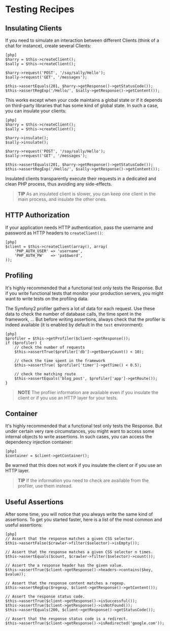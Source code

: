 Testing Recipes
===============

Insulating Clients
------------------

If you need to simulate an interaction between different Clients (think of a
chat for instance), create several Clients:

    [php]
    $harry = $this->createClient();
    $sally = $this->createClient();

    $harry->request('POST', '/say/sally/Hello');
    $sally->request('GET', '/messages');

    $this->assertEquals(201, $harry->getResponse()->getStatusCode());
    $this->assertRegExp('/Hello/', $sally->getResponse()->getContent());

This works except when your code maintains a global state or if it depends on
third-party libraries that has some kind of global state. In such a case, you
can insulate your clients:

    [php]
    $harry = $this->createClient();
    $sally = $this->createClient();

    $harry->insulate();
    $sally->insulate();

    $harry->request('POST', '/say/sally/Hello');
    $sally->request('GET', '/messages');

    $this->assertEquals(201, $harry->getResponse()->getStatusCode());
    $this->assertRegExp('/Hello/', $sally->getResponse()->getContent());

Insulated clients transparently execute their requests in a dedicated and
clean PHP process, thus avoiding any side-effects.

>**TIP**
>As an insulated client is slower, you can keep one client in the main process,
>and insulate the other ones.

HTTP Authorization
------------------

If your application needs HTTP authentication, pass the username and password
as HTTP headers to `createClient()`:

    [php]
    $client = $this->createClient(array(), array(
        'PHP_AUTH_USER' => 'username',
        'PHP_AUTH_PW'   => 'pa$$word',
    ));

Profiling
---------

It's highly recommended that a functional test only tests the Response. But if
you write functional tests that monitor your production servers, you might
want to write tests on the profiling data.

The Symfony2 profiler gathers a lot of data for each request. Use these data
to check the number of database calls, the time spent in the framework, ...
But before writing assertions, always check that the profiler is indeed
available (it is enabled by default in the `test` environment):

    [php]
    $profiler = $this->getProfiler($client->getResponse());
    if ($profiler) {
        // check the number of requests
        $this->assertTrue($profiler['db']->getQueryCount() < 10);

        // check the time spent in the framework
        $this->assertTrue( $profiler['timer']->getTime() < 0.5);

        // check the matching route
        $this->assertEquals('blog_post', $profiler['app']->getRoute());
    }

>**NOTE**
>The profiler information are available even if you insulate the client or if
>you use an HTTP layer for your tests.

Container
---------

It's highly recommended that a functional test only tests the Response. But
under certain very rare circumstances, you might want to access some internal
objects to write assertions. In such cases, you can access the dependency
injection container:

    [php]
    $container = $client->getContainer();

Be warned that this does not work if you insulate the client or if you use an
HTTP layer.

>**TIP**
>If the information you need to check are available from the profiler, use them
>instead.

Useful Assertions
-----------------

After some time, you will notice that you always write the same kind of
assertions. To get you started faster, here is a list of the most common and
useful assertions:

    [php]
    // Assert that the response matches a given CSS selector.
    $this->assertFalse($crawler->filter($selector)->isEmpty());

    // Assert that the response matches a given CSS selector n times.
    $this->assertEquals($count, $crawler->filter($selector)->count());

    // Assert the a response header has the given value.
    $this->assertTrue($client->getResponse()->headers->contains($key, $value));

    // Assert that the response content matches a regexp.
    $this->assertRegExp($regexp, $client->getResponse()->getContent());

    // Assert the response status code.
    $this->assertTrue($client->getResponse()->isSuccessful());
    $this->assertTrue($client->getResponse()->isNotFound());
    $this->assertEquals(200, $client->getResponse()->getStatusCode());

    // Assert that the response status code is a redirect.
    $this->assertTrue($client->getResponse()->isRedirected('google.com'));
